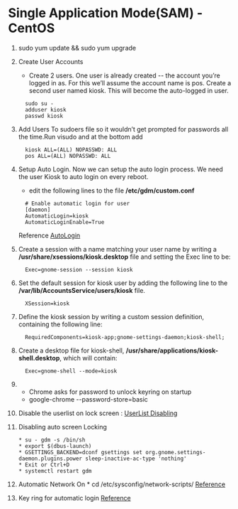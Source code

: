 # Single Application Mode(SAM) - CentOS

1. sudo yum update && sudo yum upgrade
2. Create User Accounts
   * Create 2 users. One user is already created -- the account you’re logged in as. For this we’ll assume the account name is pos. Create a second user named kiosk. This will become the auto-logged in user.
   ~~~
     sudo su -
     adduser kiosk
     passwd kiosk
3. Add Users To sudoers file so it wouldn’t get prompted for passwords all the time.Run visudo and at the bottom add
    ~~~
      kiosk ALL=(ALL) NOPASSWD: ALL
      pos ALL=(ALL) NOPASSWD: ALL
4. Setup Auto Login. Now we can setup the auto login process. We need the user Kiosk to auto login on every reboot. 
   * edit the following lines to the file __/etc/gdm/custom.conf__
    ~~~~~ 
      # Enable automatic login for user
      [daemon]
      AutomaticLogin=kiosk
      AutomaticLoginEnable=True
    ~~~~~ 
    Reference [AutoLogin](https://wiki.archlinux.org/index.php/GDM)    
5. Create a session with a name matching your user name by writing a __/usr/share/xsessions/kiosk.desktop__ file and setting    the Exec line to be:
   ~~~~
     Exec=gnome-session --session kiosk
6. Set the default session for kiosk user by adding the following line to the __/var/lib/AccountsService/users/kiosk__              file.   
   ~~~~
     XSession=kiosk
7. Define the kiosk session by writing a custom session definition, containing the following line:
   ~~~~
     RequiredComponents=kiosk-app;gnome-settings-daemon;kiosk-shell;
8. Create a desktop file for kiosk-shell, __/usr/share/applications/kiosk-shell.desktop__, which will contain:
   ~~~~
     Exec=gnome-shell --mode=kiosk
5. * Chrome asks for password to unlock keyring on startup
   * google-chrome --password-store=basic
6. Disable the userlist on lock screen : [UserList Disabling](https://help.gnome.org/admin/system-admin-guide/stable/login-userlist-disable.html.en)
7. Disabling auto screen Locking
    ~~~~~~
   * su - gdm -s /bin/sh
   * export $(dbus-launch)
   * GSETTINGS_BACKEND=dconf gsettings set org.gnome.settings-daemon.plugins.power sleep-inactive-ac-type 'nothing'
   * Exit or Ctrl+D
   * systemctl restart gdm
   
8. Automatic Network On 
        * cd /etc/sysconfig/network-scripts/ [Reference](https://wiki.centos.org/FAQ/CentOS7) 
        
9. Key ring for automatic login [Reference](https://askubuntu.com/questions/31786/chrome-asks-for-password-to-unlock-keyring-on-startup)
     
